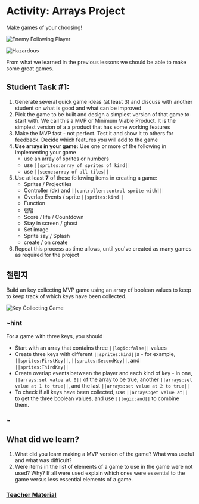# Activity: Arrays Project

Make games of your choosing!

![Enemy Following Player](/static/courses/advanced-blocks/arrays/enemy-follow.gif)

![Hazardous](/static/courses/advanced-blocks/arrays/hazards.gif)

From what we learned in the previous lessons we should be able to make some great games.

## Student Task #1:

1. Generate several quick game ideas (at least 3) and discuss with another student on what is good and what can be improved
2. Pick the game to be built and design a simplest version of that game to start with. We call this a MVP or Minimum Viable Product. It is the simplest version of a a product that has some working features
3. Make the MVP fast - not perfect. Test it and show it to others for feedback. Decide which features you will add to the game
4. **Use arrays in your game:** Use one or more of the following in implementing your game 
    * use an array of sprites or numbers
    * use `||sprites:array of sprites of kind||`
    * use `||scene:array of all tiles||`
5. Use at least **7** of these following items in creating a game: 
    * Sprites / Projectiles
    * Controller (dx) and `||controller:control sprite with||`
    * Overlap Events / sprite `||sprites:kind||`
    * Function
    * 랜덤
    * Score / life / Countdown
    * Stay in screen / ghost
    * Set image
    * Sprite say / Splash
    * create / on create
6. Repeat this process as time allows, until you've created as many games as required for the project

## 챌린지

Build an key collecting MVP game using an array of boolean values to keep to keep track of which keys have been collected.

![Key Collecting Game](/static/courses/advanced-blocks/arrays/key-game.gif)

### ~hint

For a game with three keys, you should

* Start with an array that contains three `||logic:false||` values
* Create three keys with different `||sprites:kind||`s - for example, `||sprites:FirstKey||`, `||sprites:SecondKey||`, and `||sprites:ThirdKey||`
* Create overlap events between the player and each kind of key - in one, `||arrays:set value at 0||` of the array to be true, another `||arrays:set value at 1 to true||`, and the last `||arrays:set value at 2 to true||`
* To check if all keys have been collected, use `||arrays:get value at||` to get the three boolean values, and use `||logic:and||` to combine them.

### ~

## What did we learn?

1. What did you learn making a MVP version of the game? What was useful and what was difficult?
2. Were items in the list of elements of a game to use in the game were not used? Why? If all were used explain which ones were essential to the game versus less essential elements of a game.

### [Teacher Material](/courses/advanced-blocks/about/teachers)